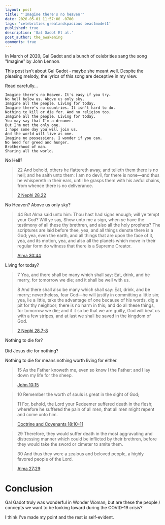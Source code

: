 ```yaml
---
layout: post
title: "'Imagine there's no heaven'"
date: 2020-05-01 11:57:00 -0700
tags: 'celebrities greatandspacious beastmodel1'
published: true
description: 'Gal Gadot Et al.'
post_author: the_awakening
comments: true
---
```


In March of 2020, Gal Gadot and a bunch of celebrities sang the song "Imagine" by John Lennon.

This post isn't about Gal Gadot - maybe she meant well. Despite the pleasing melody, the lyrics of this song are deceptive in my view.

Read carefully...

```
Imagine there's no Heaven. It's easy if you try.
No hell below us. Above us only sky.
Imagine all the people. Living for today.
Imagine there's no countries. It isn't hard to do.
Nothing to kill or die for. And no religion too.
Imagine all the people. Living for today.
You may say that I'm a dreamer.
But I'm not the only one.
I hope some day you will join us.
And the world will live as one.
Imagine no possessions. I wonder if you can.
No need for greed and hunger.
Brotherhood of man.
Sharing all the world.
```

<div class="b cb5">
	No Hell?
</div>

> 22 And behold, others he flattereth away, and telleth them there is no hell; and he saith unto them: I am no devil, for there is none—and thus he whispereth in their ears, until he grasps them with his awful chains, from whence there is no deliverance.
> 
> [2 Nephi 28.22](https://www.churchofjesuschrist.org/study/scriptures/bofm/2-ne/28.22?lang=eng#p22)

<div class="b cb4">
	No Heaven? Above us only sky?
</div>

> 44 But Alma said unto him: Thou hast had signs enough; will ye tempt your God? Will ye say, Show unto me a sign, when ye have the testimony of all these thy brethren, and also all the holy prophets? The scriptures are laid before thee, yea, and all things denote there is a God; yea, even the earth, and all things that are upon the face of it, yea, and its motion, yea, and also all the planets which move in their regular form do witness that there is a Supreme Creator.
> 
> [Alma 30:44](https://www.churchofjesuschrist.org/study/scriptures/bofm/alma/30.44?lang=eng#44)

<div class="b cb4">
	Living for today?
</div>

> 7 Yea, and there shall be many which shall say: Eat, drink, and be merry, for tomorrow we die; and it shall be well with us.
> 
> 8 And there shall also be many which shall say: Eat, drink, and be merry; nevertheless, fear God—he will justify in committing a little sin; yea, lie a little, take the advantage of one because of his words, dig a pit for thy neighbor; there is no harm in this; and do all these things, for tomorrow we die; and if it so be that we are guilty, God will beat us with a few stripes, and at last we shall be saved in the kingdom of God.
> 
> [2 Nephi 28.7-8](https://www.churchofjesuschrist.org/study/scriptures/bofm/2-ne/28.7-8?lang=eng#6)

<div class="b cb3">
	Nothing to die for?
	<br><br>
	Did Jesus die for nothing?
</div>

Nothing to die for means nothing worth living for either.

> 15 As the Father knoweth me, even so know I the Father: and I lay down my life for the sheep.
> 
> [John 10:15](https://www.churchofjesuschrist.org/study/scriptures/nt/john/10.15?lang=eng#14)

> 10 Remember the worth of souls is great in the sight of God;
> 
> 11 For, behold, the Lord your Redeemer suffered death in the flesh; wherefore he suffered the pain of all men, that all men might repent and come unto him.
> 
> [Doctrine and Covenants 18:10-11](https://www.churchofjesuschrist.org/study/scriptures/dc-testament/dc/18.10-11?lang=eng#9)

> 29 Therefore, they would suffer death in the most aggravating and distressing manner which could be inflicted by their brethren, before they would take the sword or cimeter to smite them.
> 
> 30 And thus they were a zealous and beloved people, a highly favored people of the Lord.
> 
> [Alma 27:29](https://www.churchofjesuschrist.org/study/scriptures/bofm/alma/27.29?lang=eng&clang=eng#p29)

# Conclusion

Gal Gadot truly was wonderful in Wonder Woman, but are these the people / concepts we want to be looking toward during the COVID-19 crisis?

I think I've made my point and the rest is self-evident.